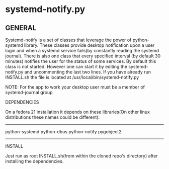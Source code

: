 # systemd-notify.py
GENERAL
-------------------
Systemd-notify is a set of classes that leverage the power of python-systemd library.
These classes provide desktop notification upon a user login and when a systemd service fails(by constantly reading the systemd journal).
There is also one class that every specified interval (by default 30 minutes) notifies the user for the status of some services.
By default this class is not started. However one can start it by editing the systemd-notify.py and uncommenting the last two lines.
If you have already run INSTALL.sh the file is located at /usr/local/bin/systemd-notify.py

NOTE: For the app to work your desktop user must be a member of systemd-journal group


DEPENDENCIES

On a fedora 21 installation it depends on these libraries(On other linux distributions these names could be different):

--------------------
python-systemd
python-dbus
python-notify
pygobject2

-------------------------------

INSTALL

Just run as root INSTALL.sh(from within the cloned repo's directory) after installing the dependencies.
